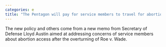 ```yaml
---
categories: e
title: "The Pentagon will pay for service members to travel for abortions"
---
```

The new policy and others come from a new memo from Secretary of Defense Lloyd Austin aimed at addressing concerns of service members about abortion access after the overturning of Roe v. Wade. 